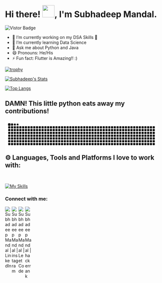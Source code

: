 <h1>Hi there! <img src="https://media.giphy.com/media/hvRJCLFzcasrR4ia7z/giphy.gif" height="40px" width="40px">, I'm Subhadeep Mandal.</h1><a target="_blank"><img src="https://visitor-badge.glitch.me/badge?page_id=Subhadeep0506.Subhadeep0506" alt="Vistor Badge"></a>


- 🔭 I’m currently working on my DSA Skills 🫤
- 🌱 I’m currently learning Data Science
- 💬 Ask me about Python and Java
- 😄 Pronouns: He/His
- ⚡ Fun fact: Flutter is Amazing!! :)

[![trophy](https://github-profile-trophy.vercel.app/?username=subhadeep0506&theme=onedark)](https://github.com/ryo-ma/github-profile-trophy)

[![Subhadeep's Stats](https://awesome-github-stats.azurewebsites.net/user-stats/Subhadeep0506?cardType=octocat&theme=gruvbox)](https://git.io/awesome-stats-card)

[![Top Langs](https://github-readme-stats.vercel.app/api/top-langs/?username=Subhadeep0506&langs_count=8&layout=compact)](https://github.com/Subhadeep0506/github-readme-stats)

<H2>DAMN! This little python eats away my contributions!</H2>
<div>
  <img align="left" alt="GIF" src="https://github.com/Subhadeep0506/Subhadeep0506/blob/main/images/github-user-contribution.svg"/>
</div>

<br>

## ⚙ Languages, Tools and Platforms I love to work with:
<br>

[![My Skills](https://skillicons.dev/icons?i=java,py,dart,flutter,gcp,js,linux,postgres,git,flask,vscode,androidstudio)](https://skillicons.dev)

### Connect with me:

[<img align="left" alt="Subhadeep Mandal | LinkedIn" width="22px" src="https://upload.wikimedia.org/wikipedia/commons/e/e9/Linkedin_icon.svg" />][linkedin]
[<img align="left" alt="Subhadeep Mandal | instagram" width="22px" src="https://upload.wikimedia.org/wikipedia/commons/e/e7/Instagram_logo_2016.svg" />][instagram]
[<img align="left" alt="Subhadeep Mandal | LeetCode" width="22px" src="https://upload.wikimedia.org/wikipedia/commons/1/19/LeetCode_logo_black.png" />][leetcode]
[<img align="left" alt="Subhadeep Mandal | hackerrank" width="22px" src="https://upload.wikimedia.org/wikipedia/commons/6/6a/Hackerrank_meaningful_logo.svg" />][hackerrank]

[linkedin]: https://www.linkedin.com/in/subhadeep-mandal-460078200/
[instagram]: https://www.instagram.com/s.u.b.h.a.d.e.e.p__/
[leetcode]: https://leetcode.com/denct/
[hackerrank]: https://www.hackerrank.com/DenCT
